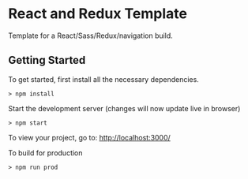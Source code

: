 

# React and Redux Template

Template for a React/Sass/Redux/navigation build.

## Getting Started

To get started, first install all the necessary dependencies.
```
> npm install
```


Start the development server (changes will now update live in browser)

```
> npm start
```

To view your project, go to: [http://localhost:3000/](http://localhost:3000/)


To build for production 

```
> npm run prod
```
